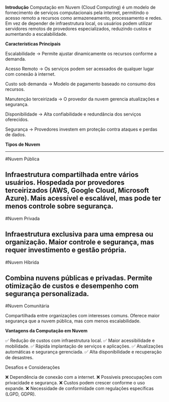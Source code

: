 
**Introdução**
Computação em Nuvem (Cloud Computing) é um modelo de fornecimento de serviços computacionais pela internet, permitindo o acesso remoto a recursos como
armazeneamento, processamento e redes. Em vez de depender de infraestrutura local, os usuários podem utilizar servidores remotos de provedores 
especializados, reduzindo custos e aumentando a escalabilidade.



**Características Principais**

Escalabilidade → Permite ajustar dinamicamente os recursos conforme a demanda.

Acesso Remoto → Os serviços podem ser acessados de qualquer lugar com conexão à internet.

Custo sob demanda → Modelo de pagamento baseado no consumo dos recursos.

Manutenção terceirizada → O provedor da nuvem gerencia atualizações e segurança.

Disponibilidade → Alta confiabilidade e redundância dos serviços oferecidos.

Segurança → Provedores investem em proteção contra ataques e perdas de dados.



**Tipos de Nuvem**

-------------------------
#Nuvem Pública

Infraestrutura compartilhada entre vários usuários.
Hospedada por provedores terceirizados (AWS, Google Cloud, Microsoft Azure).
Mais acessível e escalável, mas pode ter menos controle sobre segurança.
----------------------------
#Nuvem Privada

Infraestrutura exclusiva para uma empresa ou organização.
Maior controle e segurança, mas requer investimento e gestão própria.
----------------------------
#Nuvem Híbrida

Combina nuvens públicas e privadas.
Permite otimização de custos e desempenho com segurança personalizada.
---------------------------
#Nuvem Comunitária

Compartilhada entre organizações com interesses comuns.
Oferece maior segurança que a nuvem pública, mas com menos escalabilidade.

**Vantagens da Computação em Nuvem**

✅ Redução de custos com infraestrutura local.
✅ Maior acessibilidade e mobilidade.
✅ Rápida implantação de serviços e aplicações.
✅ Atualizações automáticas e segurança gerenciada.
✅ Alta disponibilidade e recuperação de desastres.

Desafios e Considerações

❌ Dependência de conexão com a internet.
❌ Possíveis preocupações com privacidade e segurança.
❌ Custos podem crescer conforme o uso expande.
❌ Necessidade de conformidade com regulações específicas (LGPD, GDPR).
